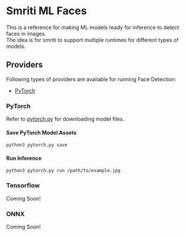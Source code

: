 # Smriti ML Faces
This is a reference for making ML models ready for inference to detect faces in images.  
The idea is for smriti to support multiple runtimes for different types of models.

## Providers
Following types of providers are available for running Face Detection:
- [PyTorch](https://pytorch.org/)

### PyTorch
Refer to [pytorch.py](pytorch.py) for downloading model files.

#### Save PyTorch Model Assets
```
python3 pytorch.py save
```

#### Run Inference
```
python3 pytorch.py run /path/to/example.jpg
```

### Tensorflow
Coming Soon!

### ONNX
Coming Soon!

